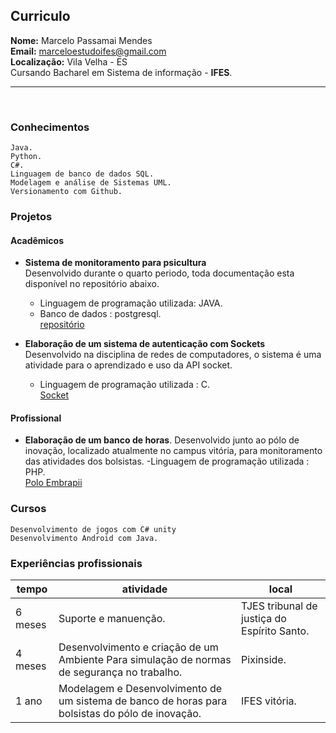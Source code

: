 ## Curriculo
**Nome:**   Marcelo Passamai Mendes<br>
**Email:**  marceloestudoifes@gmail.com<br>
**Localização:** Vila Velha - ES<br>
Cursando Bacharel em Sistema de informação - **IFES**.<br>
<hr>
<br>

### Conhecimentos

	Java.
	Python.
	C#.
	Linguagem de banco de dados SQL.
	Modelagem e análise de Sistemas UML.
	Versionamento com Github.
	
### Projetos 

#### Acadêmicos

- **Sistema de monitoramento para psicultura**<br>
Desenvolvido durante o quarto periodo, toda documentação esta disponível no repositório abaixo.
	- Linguagem de programação utilizada: JAVA.
	- Banco de dados : postgresql.<br>
[repositório](https://github.com/pisciculturainteligente/trab01)

- **Elaboração de um sistema de autenticação com Sockets**<br>
Desenvolvido na disciplina de redes de computadores, o sistema é uma atividade para o aprendizado e uso da API socket.
	- Linguagem de programação utilizada : C.<br>
[Socket](https://github.com/MarceloMendes94/Torre-stark)

#### Profissional 
- **Elaboração de um banco de horas**.
Desenvolvido junto ao pólo de inovação, localizado atualmente no campus vitória, para monitoramento das atividades dos bolsistas.
	-Linguagem de programação utilizada : PHP.<br>
[Polo Embrapii](https://github.com/MarceloMendes94/trab01)

### Cursos

	Desenvolvimento de jogos com C# unity
	Desenvolvimento Android com Java.

### Experiências  profissionais 

| tempo | atividade | local |
| ------ | ---- | ---- |
| 6 meses | Suporte e manuenção. | TJES tribunal de justiça do Espírito Santo.|
| 4 meses | Desenvolvimento e criação de um Ambiente Para simulação de normas de segurança no trabalho. | Pixinside. | 	
| 1 ano   | Modelagem e Desenvolvimento de um sistema de banco de horas para bolsistas do pólo de inovação. | IFES vitória. | 

